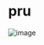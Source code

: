 # pru

![image](https://user-images.githubusercontent.com/128569188/227094457-5ad6e4cf-1c35-46ec-ac57-0d9b438105de.png)
